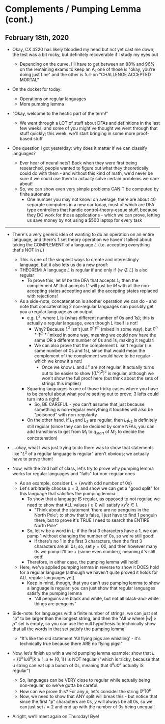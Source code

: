 # Complements / Pumping Lemma (cont.)

## February 18th, 2020

- Okay, CX 4220 has likely bloodied my head but not yet cast me down; the test was a bit rocky, but definitely recoverable if I study my eyes out
    - Depending on the curve, I'll have to get between an 88% and 96% on the remaining exams to keep an A; one of those is "okay, you're doing just fine" and the other is full-on "CHALLENGE ACCEPTED MORTAL"

- On the docket for today:
    - Operations on regular languages
    - More pumping lemma

- "Okay, welcome to the hectic part of the term!"
    - We went through a LOT of stuff about DFAs and definitions in the last few weeks, and some of you might've thought we went through that stuff quickly; this week, we'll start bringing in some more proof-based stuff

- One question I got yesterday: why does it matter if we can classify languages?
    - Ever hear of neural nets? Back when they were first being researched, people wanted to figure out what they theoretically could do with them - and without this kind of math, we'd never be sure if we could use them to actually solve certain problems we care about!
    - So, we can show even very simple problems CAN'T be computed by finite automata
        - One number you may not know: on average, there are about 40 separate computers in a new car today, most of which are DFA type controllers that handle control-theory-esque stuff, because they DO work for those applications - which we can prove, letting us save money by not using a $500 laptop for every task
--------------------------------------------------------------------------------

- There's a very generic idea of wanting to do an operation on an entire language, and there's 1 set theory operation we haven't talked about: taking the COMPLEMENT of a language $L$ (i.e. accepting everything that's NOT in $L$)
    - This is one of the simplest ways to create and interestingly language, but it also lets us do a new proof:
    - THEOREM: A language $L$ is regular if and only if $\{w \not\in L\}$ is also regular
        - To prove this, let $M$ be the DFA that accepts $L$; then the complement $M'$ that accepts $L'$ will just be $M$ with all the non-accepting states accepting and all the accepting states replaced with rejections!
    - As a side-note, concatenation is another operation we can do - and note that concatenating 2 non-regular languages can possibly get you a regular language as an output
        - e.g. $L^2$, where $L$ is $\{w \text{has different number of 0s and 1s} \}$; this is actually a regular language, even though $L$ itself is not!
            - Why? Because $L^2$ isn't just $0^n1^m$ (mixed in some way), but $0^{n+i}1^{m+j}$ mixed in some way, meaning we could now have the same OR a different number of 0s and 1s, making it regular!
            - We can also prove that the complement $L$ isn't regular (i.e. same number of 0s and 1s), since that would mean the complement of the complement would have to be regular - which we know it's not!
                - Once we know $L$ and $L^c$ are not regular, it actually turns out to be easier to show $((L^c)^2)^c$ is regular, although we won't show the full proof here (but think about the sets of strings this implies)
        - Squaring languages is one of those tricky cases where you have to be careful about what you're setting out to prove; 3 lefts could turn into a right!
            - So, BE CAREFUL - you can't assume that just because something is non-regular everything it touches will also be "poisoned" with non-regularity
        - On the other hand, if $L_1$ and $L_2$ are regular, then $L_1L_2$ is definitely still regular (since they can be decided by some NFAs, you can add transitions to get from $M_1$ to $q_{start}$ of $M_2$ to decide the concatenation)

- ...okay, what I was just trying to do there was to show that statements like "$L^2$ of a regular language is regular" aren't obvious; we actually have to prove them!

- Now, with the 2nd half of class, let's try to prove why pumping lemma works for regular languages and "fails" for non-regular ones
    - As an example, consider $L = \{w \text{with odd number of 0s}\}$
    - Let's arbitrarily choose p = 3, and show we can get a "good split" for this language that satisfies the pumping lemma
        - To show that a language IS regular, as opposed to not regular, we need to show that ALL values $i \geq 0$ will satisfy $xy^iz \in L$
            - "Think about the statement 'there are no penguins in the North Pole'; to show that's false, I just have to find 1 penguin there, but to prove it's TRUE I need to search the ENTIRE North Pole"
        - So, let $w$ be a word in $L$; if the first 3 characters have a 1, we can pump 1 without changing the number of 0s, so we're still good!
            - If there's no 1 in the first 3 characters, then the first 3 characters are all 0s; so, set $y=00$, and then however many 0s we pump it'll be + (some even number), meaning it's still odd!
        - Therefore, in either case, the pumping lemma will hold!
    - Here, we've applied pumping lemma in reverse to show it DOES hold for a regular language (although we haven't quite proved it holds for ALL regular languages yet)
        - Keep in mind, though, that you can't use pumping lemma to show a language is regular; you can just show that regular languages satisfy the pumping lemma
            - "All penguins are black and white, but not all black-and-white things are penguins"

- Side-note: for languages with a finite number of strings, we can just set "p" to be larger than the longest string, and then the "All $w$ where $|w| > p$" set is empty, so you can use the null hypothesis to technically show that all the words in that set satisfy the pumping lemma!
    - "It's like the old statement 'All flying pigs are whistling' - it's technically true because there ARE no flying pigs!"

- Now, let's finish up with a weird pumping lemma example: show that $L = \{0^k1u0^k | k \geq 1, u \in \{0, 1\}\}$ is NOT regular ("which is tricky, because that u string can eat up a bunch of 0s, meaning that $0^ku0^k$ actually IS regular")
    - So, languages can be VERY close to regular while actually being non-regular, so we've gotta be careful
    - How can we prove this? For any $p$, let's consider the string $0^p10^p$
    - Now, we need to show that ANY split will break this - but notice that since the first "p" characters are 0s, $y$ will always be all 0s, so we can just set $i=2$ and end up with the number of 0s being unequal!

- Alright, we'll meet again on Thursday! Bye!
